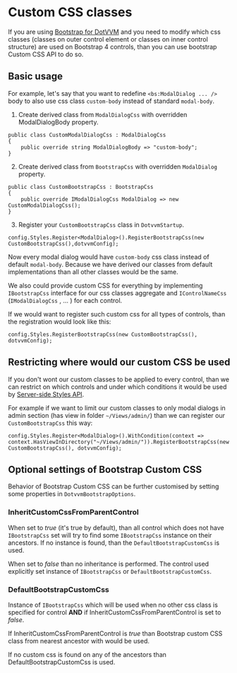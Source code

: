 # Custom CSS classes

If you are using [Bootstrap for DotVVM](/landing/bootstrap-for-dotvvm) and you need to modify which css classes (classes on outer control element or classes on inner control structure) are used on Bootstrap 4 controls, than you can use bootstrap Custom CSS API to do so.

## Basic usage
For example, let's say that you want to redefine `<bs:ModalDialog ... />` body to also use css class `custom-body` instead of standard `modal-body`.

1. Create derived class from `ModalDialogCss` with overridden ModalDialogBody property.

```CSHARP
public class CustomModalDialogCss : ModalDialogCss
{
    public override string ModalDialogBody => "custom-body";
}
```

2. Create derived class from `BootstrapCss` with overridden `ModalDialog` property.

```CSHARP
public class CustomBootstrapCss : BootstrapCss
{
    public override IModalDialogCss ModalDialog => new CustomModalDialogCss();
}
```

3. Register your `CustomBootstrapCss` class in `DotvvmStartup`.

```CSHARP
config.Styles.Register<ModalDialog>().RegisterBootstrapCss(new CustomBootstrapCss(),dotvvmConfig);
```

Now every modal dialog would have `custom-body` css class instead of default `modal-body`.
Because we have derived our classes from default implementations than all other classes would be the same. 

We also could provide custom CSS for everything by implementing `IBootstrapCss` interface for our css classes aggregate and `IControlNameCss` (`IModalDialogCss` , ... ) for each control.

If we would want to register such custom css for all types of controls, than the registration would look like this:
```CSHARP
config.Styles.RegisterBootstrapCss(new CustomBootstrapCss(), dotvvmConfig);
```

## Restricting where would our custom CSS be used
If you don't wont our custom classes to be applied to every control, than we can restrict on which controls and under which conditions it would be used by [Server-side Styles API](/docs/tutorials/basics-server-side-styles).

For example if we want to limit our custom classes to only modal dialogs in admin section (has view in folder `~/Views/admin/`) than we can register our `CustomBootstrapCss` this way:

```CSHARP
config.Styles.Register<ModalDialog>().WithCondition(context => context.HasViewInDirectory("~/Views/admin/")).RegisterBootstrapCss(new CustomBootstrapCss(), dotvvmConfig);
```

## Optional settings of Bootstrap Custom CSS

Behavior of Bootstrap Custom CSS can be further customised by setting some properties in `DotvvmBootstrapOptions`.

### InheritCustomCssFromParentControl
When set to *true* (it's true by default), than all control  which does not have `IBootstrapCss` set will try to find some `IBootstrapCss` instance on their ancestors. If no instance is found, than the `DefaultBootstrapCustomCss` is used.

When set to *false* than no inheritance is performed. The control used explicitly set instance of `IBootstrapCss` or `DefaultBootstrapCustomCss`.

### DefaultBootstrapCustomCss
Instance of `IBootstrapCss` which will be used when no other css class is specified for control **AND** if InheritCustomCssFromParentControl is set to *false*.

If InheritCustomCssFromParentControl is *true* than Bootstrap custom CSS class from nearest ancestor with would be used.

If no custom css is found on any of the ancestors than DefaultBootstrapCustomCss is used.
